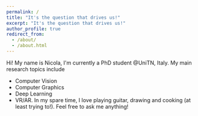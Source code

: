 ```yaml
---
permalink: /
title: "It's the question that drives us!"
excerpt: "It's the question that drives us!"
author_profile: true
redirect_from: 
  - /about/
  - /about.html
---
```

 
Hi! My name is Nicola, I'm currently a PhD student @UniTN, Italy. 
My main research topics include 
* Computer Vision
* Computer Graphics
* Deep Learning
* VR/AR.
In my spare time, I love playing guitar, drawing and cooking (at least trying to!). 
Feel free to ask me anything!